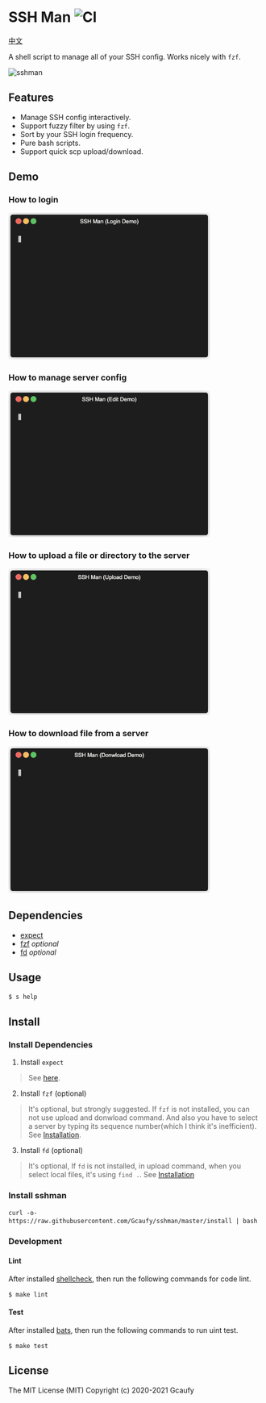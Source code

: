 # SSH Man ![CI](https://github.com/Gcaufy/sshman/workflows/CI/badge.svg?branch=master)

[中文](README-zh.md)

A shell script to manage all of your SSH config. Works nicely with `fzf`.

![sshman](https://user-images.githubusercontent.com/2182004/75115010-f7755880-5695-11ea-9850-d135117bb885.gif)

## Features

 * Manage SSH config interactively.
 * Support fuzzy filter by using `fzf`.
 * Sort by your SSH login frequency.
 * Pure bash scripts.
 * Support quick scp upload/download.

## Demo

### How to login

<img src="https://raw.githubusercontent.com/Gcaufy/sshman/master/asserts/login.gif" width="400" />

### How to manage server config

<img src="https://raw.githubusercontent.com/Gcaufy/sshman/master/asserts/edit.gif" width="400" />

### How to upload a file or directory to the server

<img src="https://raw.githubusercontent.com/Gcaufy/sshman/master/asserts/upload.gif" width="400" />

### How to download file from a server 

<img src="https://raw.githubusercontent.com/Gcaufy/sshman/master/asserts/download.gif" width="400" />

## Dependencies

 * [expect](https://en.wikipedia.org/wiki/Expect)
 * [fzf](https://github.com/junegunn/fzf) *optional*
 * [fd](https://github.com/sharkdp/fd) *optional*

## Usage

```
$ s help
```

## Install

### Install Dependencies
1. Install `expect`
> See [here](http://www.linuxfromscratch.org/blfs/view/svn/general/expect.html).

2. Install `fzf` (optional)
> It's optional, but strongly suggested. If `fzf` is not installed, you can not use upload and donwload command. And also you have to select a server by typing its sequence number(which I think it's inefficient). 
See [Installation](https://github.com/junegunn/fzf#installation).

3. Install `fd` (optional)
> It's optional, If `fd` is not installed, in upload command, when you select local files, it's using `find .`.
See [Installation](https://github.com/sharkdp/fd#installation)

### Install sshman

```shell
curl -o- https://raw.githubusercontent.com/Gcaufy/sshman/master/install | bash
```

### Development

#### Lint

After installed [shellcheck](https://github.com/koalaman/shellcheck), then run the following commands for code lint.

```
$ make lint
```

#### Test

After installed [bats](https://github.com/sstephenson/bats), then run the following commands to run uint test.

```
$ make test
```

## License

The MIT License (MIT)
Copyright (c) 2020-2021 Gcaufy
